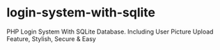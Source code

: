 # login-system-with-sqlite
PHP Login System With SQLite Database. Including User Picture Upload Feature, Stylish, Secure &amp; Easy
